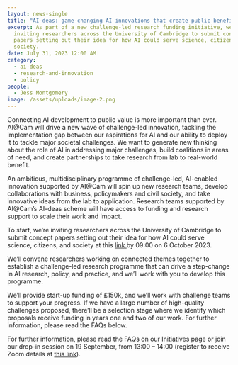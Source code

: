 ```yaml
---
layout: news-single
title: "AI-deas: game-changing AI innovations that create public benefit"
excerpt: As part of a new challenge-led research funding initiative, we’re
  inviting researchers across the University of Cambridge to submit concept
  papers setting out their idea for how AI could serve science, citizens, and
  society.
date: July 31, 2023 12:00 AM
category:
  - ai-deas
  - research-and-innovation
  - policy
people:
  - Jess Montgomery
image: /assets/uploads/image-2.png
---
```

Connecting AI development to public value is more important than ever. AI@Cam will drive a new wave of challenge-led innovation, tackling the implementation gap between our aspirations for AI and our ability to deploy it to tackle major societal challenges. We want to generate new thinking about the role of AI in addressing major challenges, build coalitions in areas of need, and create partnerships to take research from lab to real-world benefit.

An ambitious, multidisciplinary programme of challenge-led, AI-enabled innovation supported by AI@Cam will spin up new research teams, develop collaborations with business, policymakers and civil society, and take innovative ideas from the lab to application. Research teams supported by AI@Cam’s AI-deas scheme will have access to funding and research support to scale their work and impact.

To start, we’re inviting researchers across the University of Cambridge to submit concept papers setting out their idea for how AI could serve science, citizens, and society at this [link ](https://forms.gle/e6jBHyUdbZ3wBV2f7)by 09:00 on 6 October 2023.

We’ll convene researchers working on connected themes together to establish a challenge-led research programme that can drive a step-change in AI research, policy, and practice, and we’ll work with you to develop this programme.

We’ll provide start-up funding of £150k, and we’ll work with challenge teams to support your progress. If we have a large number of high-quality challenges proposed, there’ll be a selection stage where we identify which proposals receive funding in years one and two of our work. For further information, please read the FAQs below.

For further information, please read the FAQs on our Initiatives page or join our drop-in session on 19 September, from 13:00 – 14:00 (register to receive Zoom details at [this link](https://cl-cam-ac-uk.zoom.us/meeting/register/tJEkf--upzsvE9PLQUPgSZCGjBlO_dl-0szF)).